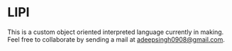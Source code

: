 # LIPI
This is a custom object oriented interpreted language currently in making. Feel free to collaborate by sending a mail at adeepsingh0908@gmail.com. 
